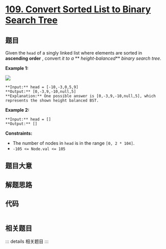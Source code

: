 # [109. Convert Sorted List to Binary Search Tree](https://leetcode.com/problems/convert-sorted-list-to-binary-search-tree)

## 题目

Given the `head` of a singly linked list where elements are sorted in
**ascending order** , convert _it to a_ ** _height-balanced_** _binary search
tree_.



**Example 1:**

![](https://assets.leetcode.com/uploads/2020/08/17/linked.jpg)

    
    
    **Input:** head = [-10,-3,0,5,9]
    **Output:** [0,-3,9,-10,null,5]
    **Explanation:** One possible answer is [0,-3,9,-10,null,5], which represents the shown height balanced BST.
    

**Example 2:**

    
    
    **Input:** head = []
    **Output:** []
    



**Constraints:**

  * The number of nodes in `head` is in the range `[0, 2 * 104]`.
  * `-105 <= Node.val <= 105`


## 题目大意

## 解题思路

## 代码

```javascript

```

## 相关题目

::: details 相关题目
:::
